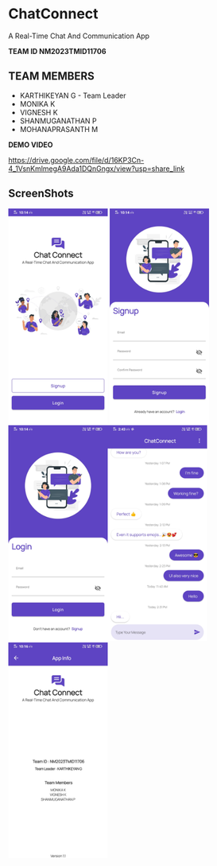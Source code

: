 # ChatConnect
A Real-Time Chat And Communication App


**TEAM ID NM2023TMID11706**

## TEAM MEMBERS
- KARTHIKEYAN G - Team Leader
- MONIKA K
- VIGNESH K
- SHANMUGANATHAN P
- MOHANAPRASANTH M



**DEMO VIDEO**

https://drive.google.com/file/d/16KP3Cn-4_1VsnKmlmegA9Ada1DQnGngx/view?usp=share_link



## ScreenShots

<img alt="Authentication option screen" width="200px" src="https://github.com/karthikeyan9952/chatconnect/blob/master/screenshots/OnboardingScreen.jpg" />   <img alt="Signup screen" width="200px" src="https://github.com/karthikeyan9952/chatconnect/blob/master/screenshots/SignupScreen.jpg" /><img alt="Login screen" width="200px" src="https://github.com/karthikeyan9952/chatconnect/blob/master/screenshots/LoginScreen.jpg" /><img alt="Chat screen" width="200px" src="https://github.com/karthikeyan9952/chatconnect/blob/master/screenshots/ChatScreen.jpg" /><img alt="AppInfo screen" width="200px" src="https://github.com/karthikeyan9952/chatconnect/blob/master/screenshots/AppInfoScreen.jpg" />
